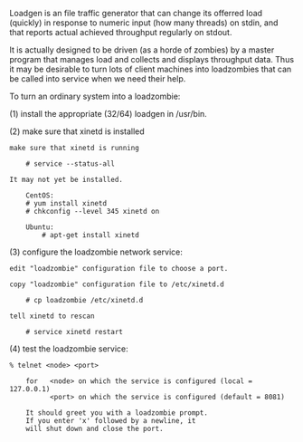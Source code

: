 Loadgen is an file traffic generator that can change its offerred
load (quickly) in response to numeric input (how many threads)
on stdin, and that reports actual achieved throughput regularly
on stdout.  

It is actually designed to be driven (as a horde of zombies) by 
a master program that manages load and collects and displays 
throughput data.  Thus it may be desirable to turn lots of
client machines into loadzombies that can be called into 
service when we need their help.

To turn an ordinary system into a loadzombie:

  (1) install the appropriate (32/64) loadgen in /usr/bin.

  (2) make sure that xinetd is installed

	make sure that xinetd is running

	    # service --status-all

	It may not yet be installed.

	    CentOS:
		# yum install xinetd
		# chkconfig --level 345 xinetd on

  	    Ubuntu:
	    	# apt-get install xinetd

  (3) configure the loadzombie network service:

	edit "loadzombie" configuration file to choose a port.

	copy "loadzombie" configuration file to /etc/xinetd.d

		# cp loadzombie /etc/xinetd.d

	tell xinetd to rescan
	
		# service xinetd restart

  (4) test the loadzombie service:

	% telnet <node> <port>

		for   <node> on which the service is configured (local = 127.0.0.1)
		      <port> on which the service is configured (default = 8081)

		It should greet you with a loadzombie prompt.
		If you enter 'x' followed by a newline, it 
		will shut down and close the port.
